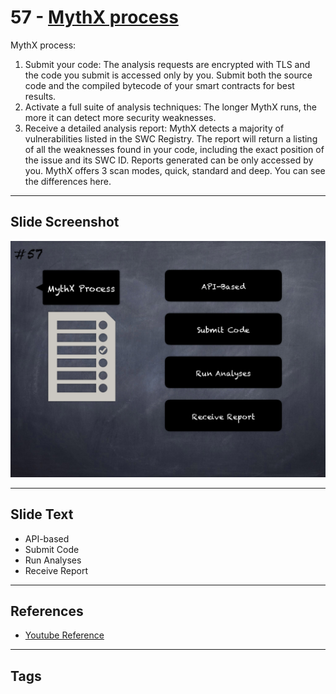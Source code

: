 
# 57 - [MythX process](./MythX%20process.md)

MythX process:

1. Submit your code: The analysis requests are encrypted with TLS and the code you submit is accessed only by you. Submit both the source code and the compiled bytecode of your smart contracts for best results.
2. Activate a full suite of analysis techniques: The longer MythX runs, the more it can detect more security weaknesses.
3. Receive a detailed analysis report: MythX detects a majority of vulnerabilities listed in the SWC Registry. The report will return a listing of all the weaknesses found in your code, including the exact position of the issue and its SWC ID. Reports generated can be only accessed by you. MythX offers 3 scan modes, quick, standard and deep. You can see the differences here.
___
## Slide Screenshot
![057.png](../../images/6.Audit%20Techniques%20and%20Tools%20101/057.png)
___
## Slide Text
- API-based
- Submit Code
- Run Analyses
- Receive Report
___
## References
- [Youtube Reference](https://youtu.be/QmD2bJUe140?list=TLPQMTUxMTIwMjEENm-0giBStQ&t=915)
___
## Tags
